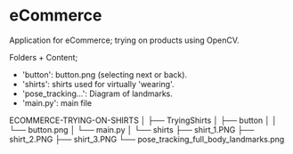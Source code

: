 # eCommerce
Application for eCommerce; trying on products using OpenCV.

Folders + Content;
- 'button': button.png (selecting next or back).
- 'shirts': shirts used for virtually 'wearing'.
- 'pose_tracking...': Diagram of landmarks.
- 'main.py': main file

ECOMMERCE-TRYING-ON-SHIRTS
│
├── TryingShirts
│   ├── button
│   │   └── button.png
│   └── main.py
│
└── shirts
    ├── shirt_1.PNG
    ├── shirt_2.PNG
    ├── shirt_3.PNG
    └── pose_tracking_full_body_landmarks.png
